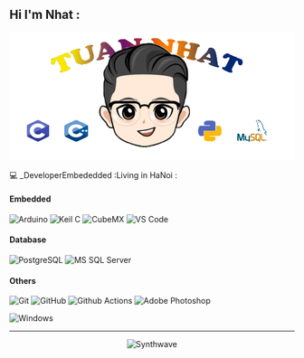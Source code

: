 ## Hi I'm Nhat :

![Gaboso](https://github.com/nhatdevemb/nhatdevemb/blob/main/nhat3.png "Nhat")

:computer: _DeveloperEmbededded  :Living in HaNoi :


#### Embedded
![Arduino](https://img.shields.io/badge/Arduino-C%2FC%2B%2B-blue)
![Keil C](https://img.shields.io/badge/Keil%20C-C-green)
![CubeMX](https://img.shields.io/badge/Cube-MX-%232E9AFE)
![VS Code](http://img.shields.io/badge/-VS%20Code-007ACC?style=flat-square&logo=visual-studio-code&logoColor=ffffff)

#### Database
![PostgreSQL](https://img.shields.io/badge/-PostgreSQL-336791?style=flat-square&logo=postgresql)
![MS SQL Server](http://img.shields.io/badge/-MS%20SQL%20Server-CC2927?style=flat-square&logo=microsoft-sql-server&logoColor=ffffff)

#### Others
![Git](https://img.shields.io/badge/-Git-%23F05032?style=flat-square&logo=git&logoColor=%23ffffff)
![GitHub](https://img.shields.io/badge/-GitHub-181717?style=flat-square&logo=github)
![Github Actions](http://img.shields.io/badge/-Github%20Actions-2088FF?style=flat-square&logo=github-actions&logoColor=ffffff)
![Adobe Photoshop](http://img.shields.io/badge/-Abode%20Photoshop-26C9FF?style=flat-square&logo=adobe-photoshop&logoColor=ffffff)

![Windows](http://img.shields.io/badge/-Windows-0078D6?style=flat-square&logo=windows&logoColor=ffffff)

---
<p align="center"><img src="https://thumbs.gfycat.com/GoodnaturedFondGaur-size_restricted.gif" alt="Synthwave" height="300" width="500"></p>
